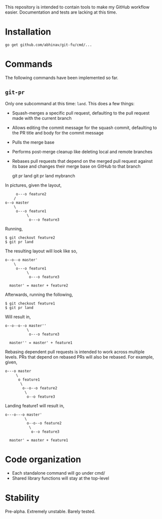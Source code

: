 This repository is intended to contain tools to make my GitHub workflow easier.
Documentation and tests are lacking at this time.

Installation
============

    go get github.com/abhinav/git-fu/cmd/...

Commands
========

The following commands have been implemented so far.

`git-pr`
--------

Only one subcommand at this time: `land`. This does a few things:

-   Squash-merges a specific pull request, defaulting to the pull request made
    with the current branch
-   Allows editing the commit message for the squash commit, defaulting to the
    PR title and body for the commit message
-   Pulls the merge base
-   Performs post-merge cleanup like deleting local and remote branches
-   Rebases pull requests that depend on the merged pull request against its
    base and changes their merge base on GitHub to that branch

    git pr land
    git pr land mybranch

In pictures, given the layout,

         o---o feature2
        /
    o--o master
        \
         o---o feature1
              \
               o---o feature3

Running,

    $ git checkout feature2
    $ git pr land

The resulting layout will look like so,

    o--o--o master'
        \
         o---o feature1
              \
               o---o feature3

      master' = master + feature2

Afterwards, running the following,

    $ git checkout feature1
    $ git pr land

Will result in,

    o--o--o--o master''
              \
               o---o feature3

      master'' = master' + feature1

Rebasing dependent pull requests is intended to work across multiple levels.
PRs that depend on rebased PRs will also be rebased. For example, given,

    o---o master
         \
          o feature1
           \
            o--o--o feature2
             \
              o--o feature3

Landing feature1 will result in,

    o---o---o master'
             \
              o--o--o feature2
               \
                o--o feature3

      master' = master + feature1

Code organization
=================

-   Each standalone command will go under cmd/
-   Shared library functions will stay at the top-level

Stability
=========

Pre-alpha. Extremely unstable. Barely tested.
